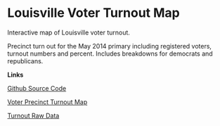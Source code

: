 Louisville Voter Turnout Map
============================

Interactive map of Louisville voter turnout.

Precinct turn out for the May 2014 primary including registered voters, turnout numbers and percent. Includes breakdowns for democrats and republicans.

**Links**

[Github Source Code](https://github.com/civicdata/LouisvilleVoterTurnoutMap)

[Voter Precinct Turnout Map](http://projects.civicdataalliance.org/voter-turnout/)

[Turnout Raw Data](http://data.civicdataalliance.org/dataset/ky-voting-precinct-results)
